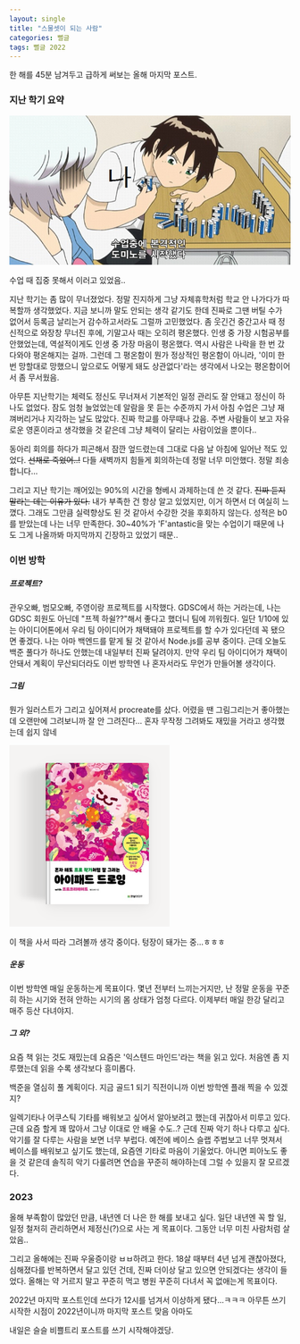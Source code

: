 ```yaml
---
layout: single
title: "스물셋이 되는 사람"
categories: 뻘글
tags: 뻘글 2022
---
```


한 해를 45분 남겨두고 급하게 써보는 올해 마지막 포스트.

### 지난 학기 요약

![세키==나](/assets/images/2022bye/seki_do.jpg)

수업 때 집중 못해서 이러고 있었음..

지난 학기는 좀 많이 무너졌었다. 정말 진지하게 그냥 자체휴학처럼 학교 안 나가다가 따복할까 생각했었다. 지금 보니까 말도 안되는 생각 같기도 한데 진짜로 그땐 버틸 수가 없어서 등록금 날리는거 감수하고서라도 그럴까 고민했었다. 
좀 웃긴건 중간고사 때 정신적으로 와장창 무너진 후에, 기말고사 때는 오히려 평온했다.
인생 중 가장 시험공부를 안했었는데, 역설적이게도 인생 중 가장 마음이 평온했다. 역시 사람은 나락을 한 번 갔다와야 평온해지는 걸까.
그런데 그 평온함이 뭔가 정상적인 평온함이 아니라, '이미 한 번 망할대로 망했으니 앞으로도 어떻게 돼도 상관없다'라는 생각에서 나오는 평온함이어서 좀 무서웠음.

아무튼 지난학기는 체력도 정신도 무너져서 기본적인 일정 관리도 잘 안돼고 정신이 하나도 없었다. 잠도 엄청 늘었었는데 알람을 못 듣는 수준까지 가서 아침 수업은 그냥 재껴버리거나 지각하는 날도 많았다. 진짜 학교를 아무때나 갔음. 주변 사람들이 보고 자유로운 영혼이라고 생각했을 것 같은데 그냥 체력이 달리는 사람이었을 뿐이다..


동아리 회의를 하다가 피곤해서 잠깐 엎드렸는데 그대로 다음 날 아침에 일어난 적도 있었다. ~~선채로 죽었어..!~~ 다들 새벽까지 힘들게 회의하는데 정말 너무 미안했다. 정말 죄송합니다...

그리고 지난 학기는 깨어있는 90%의 시간을 형베시 과제하는데 쓴 것 같다. ~~진짜 듣지 말라는 데는 이유가 있다.~~ 내가 부족한 건 항상 알고 있었지만, 이거 하면서 더 여실히 느꼈다. 그래도 그만큼 실력향상도 된 것 같아서 수강한 것을 후회하지 않는다. 성적은 b0를 받았는데 나는 너무 만족한다. 30~40%가 'F'antastic을 맞는 수업이기 때문에 나도 그게 나올까봐 마지막까지 긴장하고 있었기 때문..


### 이번 방학

##### 프로젝트?
관우오빠, 범모오빠, 주영이랑 프로젝트를 시작했다. GDSC에서 하는 거라는데, 나는 GDSC 회원도 아닌데 "프젝 하쉴??"해서 좋다고 했더니 팀에 끼워줬다. 일단 1/10에 있는 아이디어톤에서 우리 팀 아이디어가 채택돼야 프로젝트를 할 수가 있다던데 꼭 됐으면 좋겠다. 나는 아마 백엔드를 맡게 될 것 같아서 Node.js를 공부 중이다. 근데 오늘도 백준 풀다가 하나도 안했는데 내일부터 진짜 달려야지.
만약 우리 팀 아이디어가 채택이 안돼서 계획이 무산되더라도 이번 방학엔 나 혼자서라도 무언가 만들어볼 생각이다.

##### 그림
뭔가 일러스트가 그리고 싶어져서 procreate를 샀다. 어렸을 땐 그림그리는거 좋아했는데 오랜만에 그려보니까 잘 안 그려진다... 혼자 무작정 그려봐도 재밌을 거라고 생각했는데 쉽지 않네


![책](/assets/images/2022bye/book.png)

이 책을 사서 따라 그려볼까 생각 중이다. 텅장이 돼가는 중...ㅎㅎㅎ

##### 운동
이번 방학엔 매일 운동하는게 목표이다. 몇년 전부터 느끼는거지만, 난 정말 운동을 꾸준히 하는 시기와 전혀 안하는 시기의 몸 상태가 엄청 다르다. 이제부터 매일 한강 달리고 매주 등산 다녀야지. 

##### 그 외?
요즘 책 읽는 것도 재밌는데 요즘은 '익스텐드 마인드'라는 책을 읽고 있다. 처음엔 좀 지루했는데 읽을 수록 생각보다 흥미롭다.

백준을 열심히 풀 계획이다. 지금 골드1 되기 직전이니까 이번 방학엔 플래 찍을 수 있겠지?

일렉기타나 어쿠스틱 기타를 배워보고 싶어서 알아보려고 했는데 귀찮아서 미루고 있다. 근데 요즘 할게 꽤 많아서 그냥 이대로 안 배울 수도..?
근데 진짜 악기 하나 다루고 싶다. 악기를 잘 다루는 사람을 보면 너무 부럽다.
예전에 베이스 슬랩 주법보고 너무 멋져서 베이스를 배워보고 싶기도 했는데, 요즘엔 기타로 마음이 기울었다.
아니면 피아노도 좋을 것 같은데 솔직히 악기 다룰려면 연습을 꾸준히 해야하는데 그럴 수 있을지 잘 모르겠다.


### 2023

올해 부족함이 많았던 만큼, 내년엔 더 나은 한 해를 보내고 싶다.
일단 내년엔 꼭 할 일, 일정 철저히 관리하면서 제정신(?)으로 사는 게 목표이다. 그동안 너무 미친 사람처럼 살았음..

그리고 올해에는 진짜 우울증이랑 ㅂㅂ하려고 한다.
18살 때부터 4년 넘게 괜찮아졌다, 심해졌다를 반복하면서 달고 있던 건데, 진짜 더이상 달고 있으면 안되겠다는 생각이 들었다.
올해는 약 거르지 말고 꾸준히 먹고 병원 꾸준히 다녀서 꼭 없애는게 목표이다.




2022년 마지막 포스트인데 쓰다가 12시를 넘겨서 이상하게 됐다...ㅋㅋㅋ 
아무튼 쓰기 시작한 시점이 2022년이니까 마지막 포스트 맞음 아마도

내일은 슬슬 비쁠트리 포스트를 쓰기 시작해야겠당.